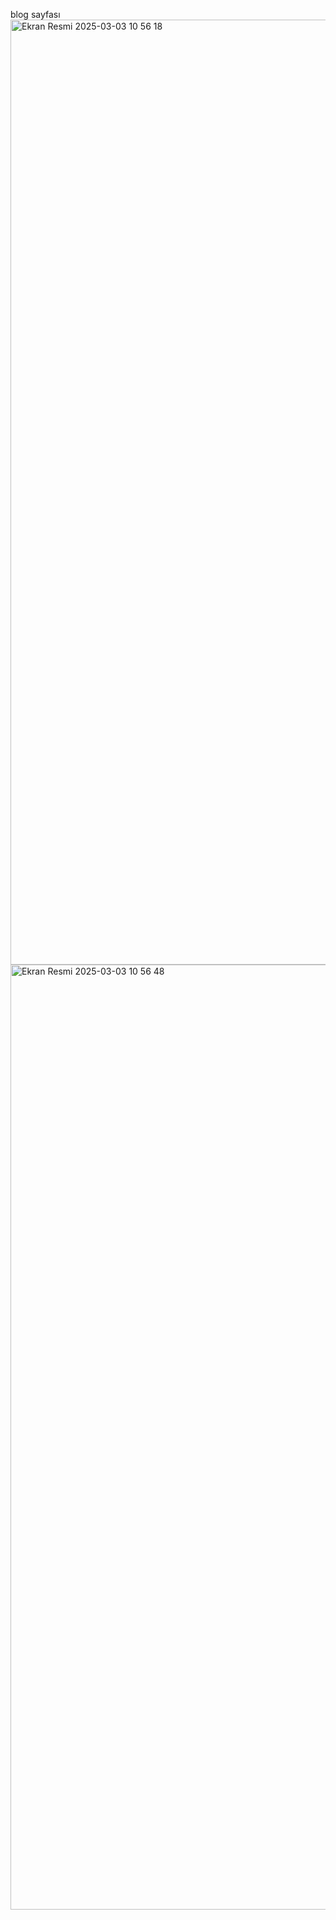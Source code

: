 blog sayfası<img width="1512" alt="Ekran Resmi 2025-03-03 10 56 18" src="https://github.com/user-attachments/assets/f59d825e-5318-4bf2-989f-090959dd0646" />
<img width="1512" alt="Ekran Resmi 2025-03-03 10 56 48" src="https://github.com/user-attachments/assets/2a79a3d1-2c74-4e0a-8020-550f317f38d9" />
